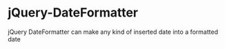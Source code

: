 # jQuery-DateFormatter
jQuery DateFormatter can make any kind of inserted date into a formatted date
